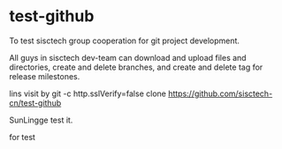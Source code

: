 # test-github
To test sisctech group cooperation for git project development.

All guys in sisctech dev-team can download and upload files and directories, create and delete branches, and create and delete tag for release milestones.

lins visit by 
	git -c http.sslVerify=false clone https://github.com/sisctech-cn/test-github

SunLingge test it.

for test
